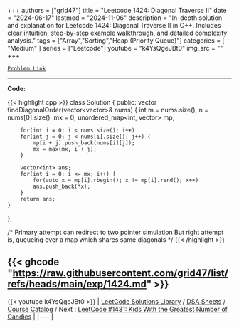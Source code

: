 
+++
authors = ["grid47"]
title = "Leetcode 1424: Diagonal Traverse II"
date = "2024-06-17"
lastmod = "2024-11-06"
description = "In-depth solution and explanation for Leetcode 1424: Diagonal Traverse II in C++. Includes clear intuition, step-by-step example walkthrough, and detailed complexity analysis."
tags = ["Array","Sorting","Heap (Priority Queue)"]
categories = [
    "Medium"
]
series = ["Leetcode"]
youtube = "k4YsQgeJBt0"
img_src = ""
+++



[`Problem Link`](https://leetcode.com/problems/diagonal-traverse-ii/description/)

---
**Code:**

{{< highlight cpp >}}
class Solution {
public:
    vector<int> findDiagonalOrder(vector<vector<int>>& nums) {
        int m = nums.size(), n = nums[0].size(), mx = 0;
        unordered_map<int, vector<int>> mp;

        for(int i = 0; i < nums.size(); i++)
        for(int j = 0; j < nums[i].size(); j++) {
            mp[i + j].push_back(nums[i][j]);
            mx = max(mx, i + j);
        }

        vector<int> ans;
        for(int i = 0; i <= mx; i++) {
            for(auto x = mp[i].rbegin(); x != mp[i].rend(); x++)
            ans.push_back(*x);
        }
        return ans;
    }
};

/*
    Primary attempt can redirect to two pointer simulation
    But right attempt is, queueing over a map which shares same diagonals
*/
{{< /highlight >}}

{{< ghcode "https://raw.githubusercontent.com/grid47/list/refs/heads/main/exp/1424.md" >}}
---
{{< youtube k4YsQgeJBt0 >}}
| [LeetCode Solutions Library](https://grid47.xyz/leetcode/) / [DSA Sheets](https://grid47.xyz/sheets/) / [Course Catalog](https://grid47.xyz/courses/) / Next : [LeetCode #1431: Kids With the Greatest Number of Candies](https://grid47.xyz/leetcode/solution-1431-kids-with-the-greatest-number-of-candies/) |
| --- |
